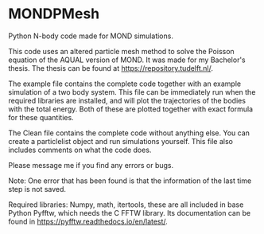 # MONDPMesh
Python N-body code made for MOND simulations.

This code uses an altered particle mesh method to solve the Poisson equation of the AQUAL version of MOND. It was made for my Bachelor's thesis. The thesis can be found at https://repository.tudelft.nl/.

The example file contains the complete code together with an example simulation of a two body system. This file can be immediately run when the required libraries are installed, and will plot the trajectories of the bodies with the total energy. Both of these are plotted together with exact formula for these quantities. 

The Clean file contains the complete code without anything else. You can create a particlelist object and run simulations yourself. This file also includes comments on what the code does.

Please message me if you find any errors or bugs.

Note: One error that has been found is that the information of the last time step is not saved.



Required libraries:
Numpy, math, itertools, these are all included in base Python
Pyfftw, which needs the C FFTW library. Its documentation can be found in https://pyfftw.readthedocs.io/en/latest/. 


